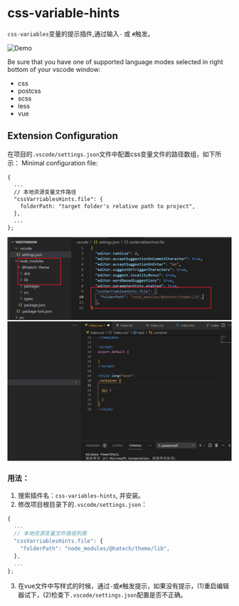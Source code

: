 <!--
 * @Author: wangyunbo
 * @Date: 2021-05-19 23:57:46
 * @LastEditors: wangyunbo
 * @LastEditTime: 2021-05-31 14:01:45
 * @Description: file content
 * @FilePath: \hatech-web-css-hints\README.md
-->

# css-variable-hints

`css-variables`变量的提示插件,通过输入`-` 或 `#`触发。

![Demo](https://github.com/airbender92/css-variables-hints/blob/master/img/demo.gif)

Be sure that you have one of supported language modes selected in right bottom of your vscode window:
* css
* postcss
* scss
* less
* vue


## Extension Configuration

在项目的`.vscode/settings.json`文件中配置css变量文件的路径数组，如下所示：
Minimal configuration file:
```
{
  ...
  // 本地资源变量文件路径
  "cssVarriablesHints.file": {
    folderPath: "target folder's relative path to project",
  },
  ...
};
```

![config](img/configpath.png) 
![Demo](img/demo.gif) 
### 用法：   

1. 搜索插件名：`css-variables-hints`, 并安装。    
2. 修改项目根目录下的`.vscode/settings.json`：        
```javascript
{
  ...
  // 本地资源变量文件路径列表
  "cssVarriablesHints.file": {
    "folderPath": "node_modules/@hatech/theme/lib",
  },
  ...
};
```

3. 在vue文件中写样式的时候，通过`-`或`#`触发提示，如果没有提示，(1)重启编辑器试下，(2)检查下`.vscode/settings.json`配置是否不正确。


